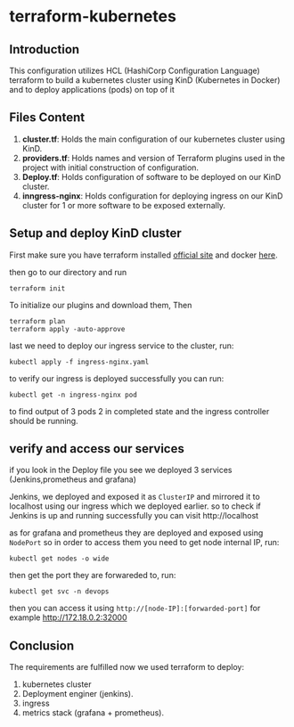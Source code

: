 # terraform-kubernetes

## Introduction
This configuration utilizes HCL (HashiCorp Configuration Language) terraform to build a kubernetes cluster using KinD (Kubernetes in Docker) and to deploy applications (pods) on top of it

## Files Content
1. **cluster.tf**: Holds the main configuration of our kubernetes cluster using KinD.
2.  **providers.tf**: Holds names and version of Terraform plugins used in the project with initial construction of configuration.
3.  **Deploy.tf**: Holds configuration of software to be deployed on our KinD cluster.
4.  **inngress-nginx**: Holds configuration for deploying ingress on our KinD cluster for 1 or more software to be exposed externally.


## Setup and deploy KinD cluster

First make sure you have terraform installed  [official site](https://developer.hashicorp.com/terraform/tutorials/aws-get-started/install-cli) and docker [here](https://docs.docker.com/engine/install/).

then go to our directory and run

```hcl
terraform init
```
To initialize our plugins and download them, Then

```hcl
terraform plan
terraform apply -auto-approve
```

last we need to deploy our ingress service to the cluster, run:

```shell
kubectl apply -f ingress-nginx.yaml
```

to verify our ingress is deployed successfully you can run:
```
kubectl get -n ingress-nginx pod
```

to find output of 3 pods 2 in completed state and the ingress controller should be running.

## verify and access our services
if you look in the Deploy file you see we deployed 3 services (Jenkins,prometheus and grafana)

Jenkins, we deployed and exposed it as `ClusterIP` and mirrored it to localhost using our ingress which we deployed earlier.
so to check if Jenkins is up and running successfully you can visit http://localhost

as for grafana and prometheus they are deployed and exposed  using `NodePort` so in order to access them you need to get node internal IP, run:
```
kubectl get nodes -o wide
```
then get the port they are forwareded to, run:
```
kubectl get svc -n devops
```
then you can access it using `http://[node-IP]:[forwarded-port]` for example http://172.18.0.2:32000

## Conclusion
The requirements are fulfilled now we used terraform to deploy:
1. kubernetes cluster
2. Deployment enginer (jenkins).
3. ingress
4. metrics stack (grafana + prometheus).
